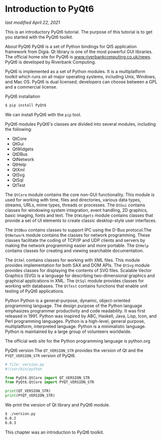 # Introduction to PyQt6
*last modified April 22, 2021*

This is an introductory PyQt6 tutorial. The purpose of this tutorial is to get you started with the PyQt6 toolkit.

About PyQt6
PyQt6 is a set of Python bindings for Qt5 application framework from Digia. Qt library is one of the most powerful GUI libraries. The official home site for PyQt6 is www.riverbankcomputing.co.uk/news. PyQt6 is developed by Riverbank Computing.

PyQt6 is implemented as a set of Python modules. It is a multiplatform toolkit which runs on all major operating systems, including Unix, Windows, and Mac OS. PyQt6 is dual licensed; developers can choose between a GPL and a commercial license.

PyQt6 installation
```sh
$ pip install PyQt6
```
We can install PyQt6 with the `pip` tool.

PyQt6 modules
PyQt6's classes are divided into several modules, including the following:

- QtCore
- QtGui
- QtWidgets
- QtDBus
- QtNetwork
- QtHelp
- QtXml
- QtSvg
- QtSql
- QtTest

The `QtCore` module contains the core non-GUI functionality. This module is used for working with time, files and directories, various data types, streams, URLs, mime types, threads or processes. The `QtGui` contains classes for windowing system integration, event handling, 2D graphics, basic imaging, fonts and text. The `QtWidgets` module contains classes that provide a set of UI elements to create classic desktop-style user interfaces.

The `QtDBus` contains classes to support IPC using the D-Bus protocol.The `QtNetwork` module contains the classes for network programming. These classes facilitate the coding of TCP/IP and UDP clients and servers by making the network programming easier and more portable. The `QtHelp` contains classes for creating and viewing searchable documentation.

The `QtXml` contains classes for working with XML files. This module provides implementation for both SAX and DOM APIs. The `QtSvg` module provides classes for displaying the contents of SVG files. Scalable Vector Graphics (SVG) is a language for describing two-dimensional graphics and graphical applications in XML. The `QtSql` module provides classes for working with databases. The `QtTest` contains functions that enable unit testing of PyQt6 applications.

Python
Python is a general-purpose, dynamic, object-oriented programming language. The design purpose of the Python language emphasizes programmer productivity and code readability. It was first released in 1991. Python was inspired by ABC, Haskell, Java, Lisp, Icon, and Perl programming languages. Python is a high-level, general purpose, multiplatform, interpreted language. Python is a minimalistic language. Python is maintained by a large group of volunteers worldwide.

The official web site for the Python programming language is python.org

PyQt6 version
The `QT_VERSION_STR` provides the version of Qt and the `PYQT_VERSION_STR` version of PyQt6.

``` python
# file: version.py
#!/usr/bin/python

from PyQt6.QtCore import QT_VERSION_STR
from PyQt6.QtCore import PYQT_VERSION_STR

print(QT_VERSION_STR)
print(PYQT_VERSION_STR)
```
We print the version of Qt library and PyQt6 module.

``` sh
$ ./version.py 
6.0.2
6.0.3
```
This chapter was an introduction to PyQt6 toolkit.